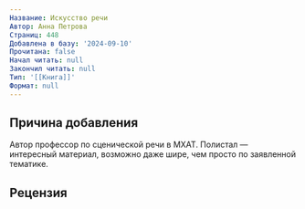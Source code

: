 ```yaml
---
Название: Искусство речи
Автор: Анна Петрова
Страниц: 448
Добавлена в базу: '2024-09-10'
Прочитана: false
Начал читать: null
Закончил читать: null
Тип: '[[Книга]]'
Формат: null
---
```

## Причина добавления

Автор профессор по сценической речи в МХАТ. Полистал — интересный материал, возможно даже шире, чем просто по заявленной тематике.

## Рецензия